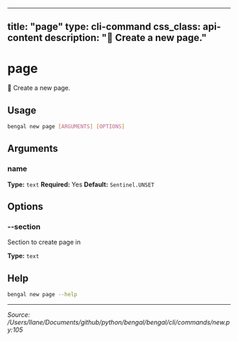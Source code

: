 
---
title: "page"
type: cli-command
css_class: api-content
description: "📄 Create a new page."
---

# page

📄 Create a new page.


## Usage

```bash
bengal new page [ARGUMENTS] [OPTIONS]
```

## Arguments

### name

**Type:** `text`
**Required:** Yes
**Default:** `Sentinel.UNSET`


## Options

### --section

Section to create page in

**Type:** `text`





## Help

```bash
bengal new page --help
```

---

*Source: /Users/llane/Documents/github/python/bengal/bengal/cli/commands/new.py:105*
